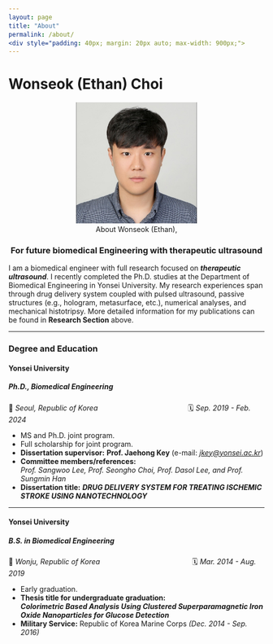 ```yaml
---
layout: page
title: "About"
permalink: /about/
<div style="padding: 40px; margin: 20px auto; max-width: 900px;">
---
```


# Wonseok (Ethan) Choi

<center> <img src="/assets/image/Photo/Photo_wonseok.png" alt="Photo_wonseok" style="zoom:33%;" /> </center>

<center> About Wonseok (Ethan), </center>

### <center> For future biomedical Engineering with therapeutic ultrasound </center>

I am a biomedical engineer with full research focused on ***therapeutic ultrasound***. I recently completed the Ph.D. studies at the Department of Biomedical Engineering in Yonsei University. My research experiences span through drug delivery system coupled with pulsed ultrasound, passive structures (e.g., hologram, metasurface, etc.), numerical analyses, and mechanical histotripsy. More detailed information for my publications can be found in **Research Section** above.

------

### Degree and Education

#### **Yonsei University**  

##### *Ph.D., Biomedical Engineering*  

📍 *Seoul, Republic of Korea*&nbsp;&nbsp;&nbsp;&nbsp;&nbsp;&nbsp;&nbsp;&nbsp;&nbsp;&nbsp;&nbsp;&nbsp;&nbsp;&nbsp;&nbsp;&nbsp;&nbsp;&nbsp;&nbsp;&nbsp;&nbsp;&nbsp;&nbsp;&nbsp;&nbsp;&nbsp;&nbsp;&nbsp;&nbsp;&nbsp;&nbsp;&nbsp;&nbsp;&nbsp;&nbsp;&nbsp;&nbsp;&nbsp;&nbsp;&nbsp;&nbsp;&nbsp;&nbsp;&nbsp; 🗓 *Sep. 2019 - Feb. 2024*  

- MS and Ph.D. joint program.  
- Full scholarship for joint program. 
- **Dissertation supervisor:** **Prof. Jaehong Key** (e-mail: *jkey@yonsei.ac.kr*)  
- **Committee members/references:**  
  *Prof. Sangwoo Lee, Prof. Seongho Choi, Prof. Dasol Lee, and Prof. Sungmin Han*  
- **Dissertation title:** ***DRUG DELIVERY SYSTEM FOR TREATING ISCHEMIC STROKE USING NANOTECHNOLOGY***  

---

#### **Yonsei University**  

##### *B.S. in Biomedical Engineering*  

📍 *Wonju, Republic of Korea* &nbsp;&nbsp;&nbsp;&nbsp;&nbsp;&nbsp;&nbsp;&nbsp;&nbsp;&nbsp;&nbsp;&nbsp;&nbsp;&nbsp;&nbsp;&nbsp;&nbsp;&nbsp;&nbsp;&nbsp;&nbsp;&nbsp;&nbsp;&nbsp;&nbsp;&nbsp;&nbsp;&nbsp;&nbsp;&nbsp;&nbsp;&nbsp;&nbsp;&nbsp;&nbsp;&nbsp;&nbsp;&nbsp;&nbsp;&nbsp;&nbsp;&nbsp;&nbsp;&nbsp; 🗓 *Mar. 2014 - Aug. 2019*  

- Early graduation.  
- **Thesis title for undergraduate graduation:**  
  ***Colorimetric Based Analysis Using Clustered Superparamagnetic Iron Oxide Nanoparticles for Glucose Detection***  
- **Military Service:** Republic of Korea Marine Corps *(Dec. 2014 - Sep. 2016)*

</div>
